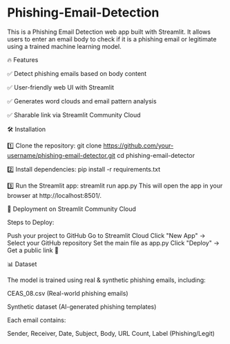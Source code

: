 ﻿# Phishing-Email-Detection

This is a Phishing Email Detection web app built with Streamlit. It allows users to enter an email body to check if it is a phishing email or legitimate using a trained machine learning model.

🔥 Features

✅ Detect phishing emails based on body content

✅ User-friendly web UI with Streamlit

✅ Generates word clouds and email pattern analysis

✅ Sharable link via Streamlit Community Cloud

🛠 Installation

1️⃣ Clone the repository:
git clone https://github.com/your-username/phishing-email-detector.git
cd phishing-email-detector

2️⃣ Install dependencies:
pip install -r requirements.txt

3️⃣ Run the Streamlit app:
streamlit run app.py
This will open the app in your browser at http://localhost:8501/.



🚀 Deployment on Streamlit Community Cloud

Steps to Deploy:

Push your project to GitHub
Go to Streamlit Cloud
Click "New App" → Select your GitHub repository
Set the main file as app.py
Click "Deploy" → Get a public link 🎉


📊 Dataset

The model is trained using real & synthetic phishing emails, including:

CEAS_08.csv (Real-world phishing emails)

Synthetic dataset (AI-generated phishing templates)

Each email contains:

Sender, Receiver, Date, Subject, Body, URL Count, Label (Phishing/Legit)

